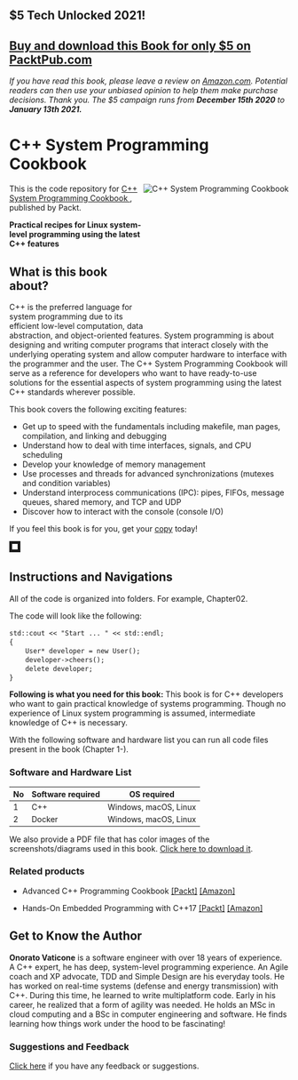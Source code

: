 ## $5 Tech Unlocked 2021!
[Buy and download this Book for only $5 on PacktPub.com](https://www.packtpub.com/product/c-system-programming-cookbook/9781838646554)
-----
*If you have read this book, please leave a review on [Amazon.com](https://www.amazon.com/gp/product/1838646558).     Potential readers can then use your unbiased opinion to help them make purchase decisions. Thank you. The $5 campaign         runs from __December 15th 2020__ to __January 13th 2021.__*

# C++ System Programming Cookbook 

<a href="https://www.packtpub.com/programming/c-system-programming-cookbook?utm_source=github&utm_medium=repository&utm_campaign=9781838646554"><img src="https://www.packtpub.com/media/catalog/product/cache/e4d64343b1bc593f1c5348fe05efa4a6/9/7/9781838646554-original.png" alt="C++ System Programming Cookbook " height="256px" align="right"></a>

This is the code repository for [C++ System Programming Cookbook ](https://www.packtpub.com/programming/c-system-programming-cookbook?utm_source=github&utm_medium=repository&utm_campaign=9781838646554), published by Packt.

**Practical recipes for Linux system-level programming using the latest C++ features**

## What is this book about?
C++ is the preferred language for system programming due to its efficient low-level computation, data abstraction, and object-oriented features. System programming is about designing and writing computer programs that interact closely with the underlying operating system and allow computer hardware to interface with the programmer and the user. The C++ System Programming Cookbook will serve as a reference for developers who want to have ready-to-use solutions for the essential aspects of system programming using the latest C++ standards wherever possible.


This book covers the following exciting features:
* Get up to speed with the fundamentals including makefile, man pages, compilation, and linking and debugging 
* Understand how to deal with time interfaces, signals, and CPU scheduling 
* Develop your knowledge of memory management 
* Use processes and threads for advanced synchronizations (mutexes and condition variables) 
* Understand interprocess communications (IPC): pipes, FIFOs, message queues, shared memory, and TCP and UDP 
* Discover how to interact with the console (console I/O)

If you feel this book is for you, get your [copy](https://www.amazon.com/dp/1838646558) today!

<a href="https://www.packtpub.com/?utm_source=github&utm_medium=banner&utm_campaign=GitHubBanner"><img src="https://raw.githubusercontent.com/PacktPublishing/GitHub/master/GitHub.png" 
alt="https://www.packtpub.com/" border="5" /></a>

## Instructions and Navigations
All of the code is organized into folders. For example, Chapter02.

The code will look like the following:
```
std::cout << "Start ... " << std::endl;
{
    User* developer = new User();
    developer->cheers();
    delete developer;
}
```

**Following is what you need for this book:**
This book is for C++ developers who want to gain practical knowledge of systems programming. Though no experience of Linux system programming is assumed, intermediate knowledge of C++ is necessary.

With the following software and hardware list you can run all code files present in the book (Chapter 1-).
### Software and Hardware List
| No | Software required | OS required |
| -------- | ------------------------------------ | ----------------------------------- |
| 1 | C++ | Windows, macOS, Linux |
| 2 | Docker | Windows, macOS, Linux |


We also provide a PDF file that has color images of the screenshots/diagrams used in this book. [Click here to download it](https://static.packt-cdn.com/downloads/9781838646554_ColorImages.pdf).

### Related products
* Advanced C++ Programming Cookbook  [[Packt]](https://www.packtpub.com/programming/advanced-c-cookbook?utm_source=github&utm_medium=repository&utm_campaign=9781838559915) [[Amazon]](https://www.amazon.com/dp/B083QG9G7H)

* Hands-On Embedded Programming with C++17  [[Packt]](https://www.packtpub.com/application-development/hands-embedded-programming-c17?utm_source=github&utm_medium=repository&utm_campaign=9781788629300) [[Amazon]](https://www.amazon.com/dp/1788629302)

## Get to Know the Author
**Onorato Vaticone**
is a software engineer with over 18 years of experience. A C++ expert, he has deep, system-level programming experience. An Agile coach and XP advocate, TDD and Simple Design are his everyday tools. He has worked on real-time systems (defense and energy transmission) with C++. During this time, he learned to write multiplatform code. Early in his career, he realized that a form of agility was needed. He holds an MSc in cloud computing and a BSc in computer engineering and software. He finds learning how things work under the hood to be fascinating!

### Suggestions and Feedback
[Click here](https://docs.google.com/forms/d/e/1FAIpQLSdy7dATC6QmEL81FIUuymZ0Wy9vH1jHkvpY57OiMeKGqib_Ow/viewform) if you have any feedback or suggestions.


